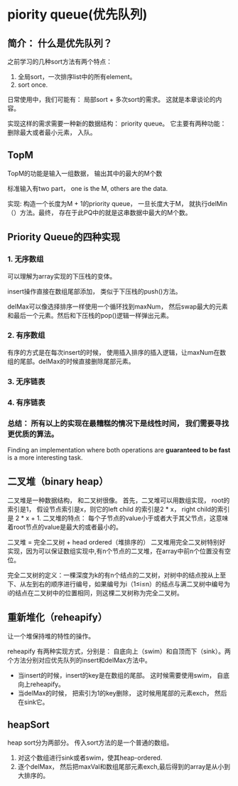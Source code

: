# piority queue(优先队列)

## 简介： 什么是优先队列？

之前学习的几种sort方法有两个特点：

1. 全局sort，一次排序list中的所有element。
2. sort once.

日常使用中，我们可能有： 局部sort + 多次sort的需求。 这就是本章谈论的内容。 

实现这样的需求需要一种新的数据结构： priority queue。 它主要有两种功能：删除最大或者最小元素， 入队。

## TopM

TopM的功能是输入一组数据， 输出其中的最大的M个数

标准输入有two part， one is the M, others are the data.

实现: 构造一个长度为M + 1的priority queue， 一旦长度大于M， 就执行delMin（）方法。最终， 存在于此PQ中的就是这串数据中最大的M个数。

## Priority Queue的四种实现

### 1. 无序数组

可以理解为array实现的下压栈的变体。

insert操作直接在数组尾部添加， 类似于下压栈的push()方法。

delMax可以像选择排序一样使用一个循环找到maxNum， 然后swap最大的元素和最后一个元素。然后和下压栈的pop()逻辑一样弹出元素。

### 2. 有序数组

有序的方式是在每次insert的时候， 使用插入排序的插入逻辑，让maxNum在数组的尾部。delMax的时候直接删除尾部元素。


### 3. 无序链表
### 4. 有序链表

### 总结： 所有以上的实现在最糟糕的情况下是线性时间， 我们需要寻找更优质的算法。
Finding an implementation where both operations are **guaranteed to be fast** is a more interesting task.


## 二叉堆（binary heap）
二叉堆是一种数据结构， 和二叉树很像。
首先，二叉堆可以用数组实现， root的索引是1， 假设节点索引是x，则它的left child 的索引是2 * x， right child的索引是 2 * x + 1.
二叉堆的特点： 每个子节点的value小于或者大于其父节点，这意味着root节点的value是最大的或者最小的。

二叉堆 = 完全二叉树 + head ordered（堆排序的）
二叉堆用完全二叉树特别好实现，因为可以保证数组实现中,有n个节点的二叉堆，在array中前n个位置没有空位。

完全二叉树的定义：一棵深度为k的有n个结点的二叉树，对树中的结点按从上至下、从左到右的顺序进行编号，如果编号为i（1≤i≤n）的结点与满二叉树中编号为i的结点在二叉树中的位置相同，则这棵二叉树称为完全二叉树。 

## 重新堆化（reheapify）
让一个堆保持堆的特性的操作。

reheapify 有两种实现方式，分别是： 自底向上（swim）和自顶而下（sink）。两个方法分别对应优先队列的insert和delMax方法中。

* 当insert的时候，insert的key是在数组的尾部。 这时候需要使用swim， 自底向上reheapify。
* 当delMax的时候， 把索引为1的key删除， 这时候用尾部的元素exch， 然后在sink它。 


## heapSort
heap sort分为两部分。
传入sort方法的是一个普通的数组。
1. 对这个数组进行sink或者swim，使其heap-ordered.
2. 逐个delMax， 然后把maxVal和数组尾部元素exch,最后得到的array是从小到大排序的。
